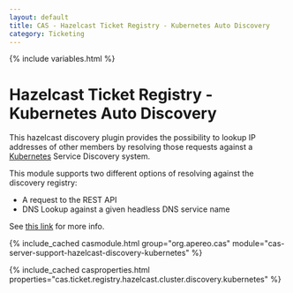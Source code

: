 ```yaml
---
layout: default
title: CAS - Hazelcast Ticket Registry - Kubernetes Auto Discovery
category: Ticketing
---
```


{% include variables.html %}

# Hazelcast Ticket Registry - Kubernetes Auto Discovery

This hazelcast discovery plugin provides the possibility to lookup IP addresses of other members by resolving
those requests against a [Kubernetes](http://kubernetes.io/) Service Discovery system.

This module supports two different options of resolving against the discovery registry:

- A request to the REST API
- DNS Lookup against a given headless DNS service name

See [this link](https://github.com/hazelcast/hazelcast-kubernetes) for more info.

{% include_cached casmodule.html group="org.apereo.cas" module="cas-server-support-hazelcast-discovery-kubernetes" %}

{% include_cached casproperties.html properties="cas.ticket.registry.hazelcast.cluster.discovery.kubernetes" %}
